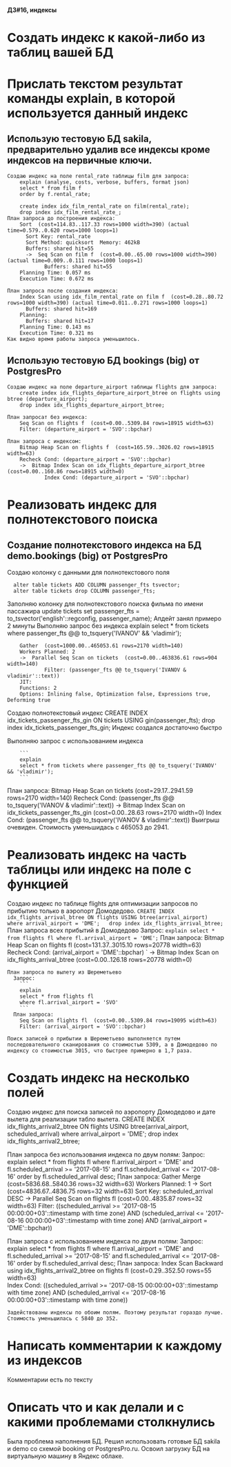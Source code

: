 **ДЗ#16, индексы**

# Создать индекс к какой-либо из таблиц вашей БД
# Прислать текстом результат команды explain, в которой используется данный индекс
 ## Использую тестовую БД sakila, предварительно удалив все индексы кроме индексов на первичные ключи.
	Создаю индекс на поле rental_rate таблицы film для запроса:
		explain (analyse, costs, verbose, buffers, format json)
		select * from film f 
		order by f.rental_rate;
		
		create index idx_film_rental_rate on film(rental_rate);
		drop index idx_film_rental_rate_;
	План запроса до построения индекса: 
		Sort  (cost=114.83..117.33 rows=1000 width=390) (actual time=0.579..0.620 rows=1000 loops=1)
		  Sort Key: rental_rate
		  Sort Method: quicksort  Memory: 462kB
		  Buffers: shared hit=55
		  ->  Seq Scan on film f  (cost=0.00..65.00 rows=1000 width=390) (actual time=0.009..0.111 rows=1000 loops=1)
		        Buffers: shared hit=55
		Planning Time: 0.057 ms
		Execution Time: 0.672 ms

	План запроса после создания индекса:
		Index Scan using idx_film_rental_rate on film f  (cost=0.28..80.72 rows=1000 width=390) (actual time=0.011..0.271 rows=1000 loops=1)
		  Buffers: shared hit=169
		Planning:
		  Buffers: shared hit=17
		Planning Time: 0.143 ms
		Execution Time: 0.321 ms
 	Как видно время работы запроса уменьшилось.

 ## Использую тестовую БД bookings (big) от PostgresPro
	Создаю индекс на поле departure_airport таблицы flights для запроса:
		create index idx_flights_departure_airport_btree on flights using btree (departure_airport);
		drop index idx_flights_departure_airport_btree;

	План запросат без индекса:
		Seq Scan on flights f  (cost=0.00..5309.84 rows=18915 width=63)
		Filter: (departure_airport = 'SVO'::bpchar)

	План запроса с индексом:
		Bitmap Heap Scan on flights f  (cost=165.59..3026.02 rows=18915 width=63)
		Recheck Cond: (departure_airport = 'SVO'::bpchar)
		->  Bitmap Index Scan on idx_flights_departure_airport_btree  (cost=0.00..160.86 rows=18915 width=0)
				Index Cond: (departure_airport = 'SVO'::bpchar)

# Реализовать индекс для полнотекстового поиска
  ## Создание полнотекстового индекса на БД demo.bookings (big) от PostgresPro
  Создаю колонку с данными для полнотекстового поля	
  ```
	alter table tickets ADD COLUMN passenger_fts tsvector;
	alter table tickets drop COLUMN passenger_fts;
  ```
  Заполняю колонку для полнотекстового поиска фильма по имени пассажира
		update tickets 
		set passenger_fts = to_tsvector('english'::regconfig, passenger_name);
  Апдейт занял примеро 2 минуты
  Выполняю запрос без индекса
	explain 
	select * from tickets where passenger_fts @@ to_tsquery('IVANOV' && 'vladimir');
	
		Gather  (cost=1000.00..465053.61 rows=2170 width=140)
		Workers Planned: 2
		->  Parallel Seq Scan on tickets  (cost=0.00..463836.61 rows=904 width=140)
				Filter: (passenger_fts @@ to_tsquery('IVANOV & vladimir'::text))
		JIT:
		Functions: 2
		Options: Inlining false, Optimization false, Expressions true, Deforming true

  Создаю полнотекстовый индекс
		CREATE INDEX idx_tickets_passenger_fts_gin ON tickets USING gin(passenger_fts);
			drop index idx_tickets_passenger_fts_gin;
	Индекс создался достаточно быстро

  Выполняю запрос с использованием индекса

		```
		explain
		select * from tickets where passenger_fts @@ to_tsquery('IVANOV' && 'vladimir');
		```	
  План запроса:
		Bitmap Heap Scan on tickets  (cost=29.17..2941.59 rows=2170 width=140)
		Recheck Cond: (passenger_fts @@ to_tsquery('IVANOV & vladimir'::text))
		->  Bitmap Index Scan on idx_tickets_passenger_fts_gin  (cost=0.00..28.63 rows=2170 width=0)
				Index Cond: (passenger_fts @@ to_tsquery('IVANOV & vladimir'::text))
  Выигрыш очевиден. Стоимость уменьшидась с 465053 до 2941.
# Реализовать индекс на часть таблицы или индекс на поле с функцией
  Создаю индекс по таблице flights для оптимизации запросов по прибытию только в аэропорт Домодедово.
		```
		CREATE INDEX idx_flights_arrival_btree ON flights USING btree(arrival_airport) 
				where arrival_airport = 'DME';	
		drop index idx_flights_arrival_btree;
		```
    План запроса всех прибытий в Домодедово
	  Запрос:
		```
		explain
		select * from flights fl
		where fl.arrival_airport = 'DME';
		```
	  План запроса:
		Bitmap Heap Scan on flights fl  (cost=131.37..3015.10 rows=20778 width=63) 
		Recheck Cond: (arrival_airport = 'DME'::bpchar) `
		->  Bitmap Index Scan on idx_flights_arrival_btree  (cost=0.00..126.18 rows=20778 width=0)
		
    План запроса по вылету из Шереметьево
	  Запрос:
		```
		explain
		select * from flights fl
		where fl.arrival_airport = 'SVO'
		```
	  План запроса:
		Seq Scan on flights fl  (cost=0.00..5309.84 rows=19095 width=63)
		Filter: (arrival_airport = 'SVO'::bpchar)

	Поиск записей о прибытии в Шереметьево выполняется путем последовательного сканирования со стоимостью 5309, а в Домодедово по индексу со стоимостью 3015, что быстрее примерно в 1,7 раза.

# Создать индекс на несколько полей

  Создаю индекс для поиска записей по аэропорту Домодедово и дате вылета для реализации табло вылета.
	CREATE INDEX idx_flights_arrival2_btree ON flights USING btree(arrival_airport, scheduled_arrival)
	where arrival_airport = 'DME';
	drop index idx_flights_arrival2_btree;

  План запроса без использования индекса по двум полям:
    Запрос:
		explain 
		select * from flights fl
		where fl.arrival_airport = 'DME'
		and fl.scheduled_arrival >= '2017-08-15'
		and fl.scheduled_arrival <= '2017-08-16'
		order by fl.scheduled_arrival desc;
    План запроса:
		Gather Merge  (cost=5836.68..5840.36 rows=32 width=63)
		Workers Planned: 1
		->  Sort  (cost=4836.67..4836.75 rows=32 width=63)
				Sort Key: scheduled_arrival DESC
				->  Parallel Seq Scan on flights fl  (cost=0.00..4835.87 rows=32 width=63)
					Filter: ((scheduled_arrival >= '2017-08-15 00:00:00+03'::timestamp with time zone) AND (scheduled_arrival <= '2017-08-16 00:00:00+03'::timestamp with time zone) AND (arrival_airport = 'DME'::bpchar))
  
  План запроса с использованием индекса по двум полям:
    Запрос:
		explain 
		select * from flights fl
		where fl.arrival_airport = 'DME'
		and fl.scheduled_arrival >= '2017-08-15'
		and fl.scheduled_arrival <= '2017-08-16'
		order by fl.scheduled_arrival desc;
	План запроса:
 		 Index Scan Backward using idx_flights_arrival2_btree on flights fl  (cost=0.29..352.50 rows=55 width=63)  
		 	Index Cond: ((scheduled_arrival >= '2017-08-15 00:00:00+03'::timestamp with time zone) AND (scheduled_arrival <= '2017-08-16 00:00:00+03'::timestamp with time zone))
	
	Задействованы индексы по обоим полям. Поэтому результат гораздо лучше. Стоимость уменьшилась с 5840 до 352.

# Написать комментарии к каждому из индексов
Комментарии есть по тексту
# Описать что и как делали и с какими проблемами столкнулись
Была проблема наполнения БД. Решил использовать готовые БД sakila и demo со схемой booking от PostgresPro.ru.
Освоил загрузку БД на виртуальную машину в Яндекс облаке.